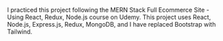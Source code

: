 I practiced this project following the MERN Stack Full Ecommerce Site - Using React, Redux, Node.js course on Udemy.
This project uses React, Node.js, Express.js, Redux, MongoDB, and I have replaced Bootstrap with Tailwind.
